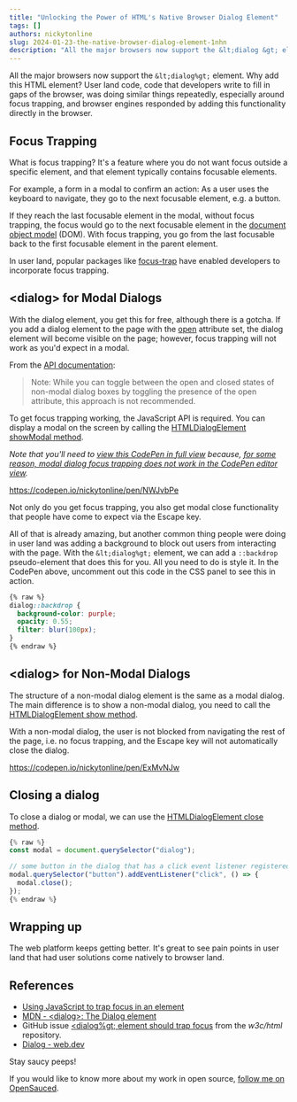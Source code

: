 ```yaml
---
title: "Unlocking the Power of HTML's Native Browser Dialog Element"
tags: []
authors: nickytonline
slug: 2024-01-23-the-native-browser-dialog-element-1nhn
description: "All the major browsers now support the &lt;dialog &gt; element. Why add this HTML element? User land..."
---
```


All the major browsers now support the `&lt;dialog%gt;` element. Why add this HTML element? User land code, code that developers write to fill in gaps of the browser, was doing similar things repeatedly, especially around focus trapping, and browser engines responded by adding this functionality directly in the browser.

## Focus Trapping

What is focus trapping? It's a feature where you do not want focus outside a specific element, and that element typically contains focusable elements.

For example, a form in a modal to confirm an action: As a user uses the keyboard to navigate, they go to the next focusable element, e.g. a button.

If they reach the last focusable element in the modal, without focus trapping, the focus would go to the next focusable element in the [document object model](https://developer.mozilla.org/en-US/docs/Web/API/Document_Object_Model) (DOM). With focus trapping, you go from the last focusable back to the first focusable element in the parent element.

In user land, popular packages like [focus-trap](https://www.npmjs.com/package/focus-trap) have enabled developers to incorporate focus trapping.

## &lt;dialog&gt; for Modal Dialogs

With the dialog element, you get this for free, although there is a gotcha. If you add a dialog element to the page with the [open](https://developer.mozilla.org/en-US/docs/Web/HTML/Element/dialog#open) attribute set, the dialog element will become visible on the page; however, focus trapping will not work as you'd expect in a modal.

From the [API documentation](https://developer.mozilla.org/en-US/docs/Web/HTML/Element/dialog#open):

> Note: While you can toggle between the open and closed states of non-modal dialog boxes by toggling the presence of the open attribute, this approach is not recommended.

To get focus trapping working, the JavaScript API is required. You can display a modal on the screen by calling the [HTMLDialogElement showModal method](https://developer.mozilla.org/en-US/docs/Web/API/HTMLDialogElement/showModal).

_Note that you'll need to [view this CodePen in full view](https://codepen.io/nickytonline/full/NWJvbPe) because, [for some reason, modal dialog focus trapping does not work in the CodePen editor view](https://x.com/nickytonline/status/1749655288221782110)._

<a href="https://codepen.io/nickytonline/pen/NWJvbPe">https://codepen.io/nickytonline/pen/NWJvbPe</a>

Not only do you get focus trapping, you also get modal close functionality that people have come to expect via the Escape key.

All of that is already amazing, but another common thing people were doing in user land was adding a background to block out users from interacting with the page. With the `&lt;dialog%gt;` element, we can add a `::backdrop` pseudo-element that does this for you. All you need to do is style it. In the CodePen above, uncomment out this code in the CSS panel to see this in action.

```css
{% raw %}
dialog::backdrop {
  background-color: purple;
  opacity: 0.55;
  filter: blur(100px);
}
{% endraw %}
```

## &lt;dialog&gt; for Non-Modal Dialogs

The structure of a non-modal dialog element is the same as a modal dialog. The main difference is to show a non-modal dialog, you need to call the [HTMLDialogElement show method](https://developer.mozilla.org/en-US/docs/Web/API/HTMLDialogElement/show).

With a non-modal dialog, the user is not blocked from navigating the rest of the page, i.e. no focus trapping, and the Escape key will not automatically close the dialog.

<a href="https://codepen.io/nickytonline/pen/ExMvNJw">https://codepen.io/nickytonline/pen/ExMvNJw</a>

## Closing a dialog

To close a dialog or modal, we can use the [HTMLDialogElement close method](https://developer.mozilla.org/en-US/docs/Web/API/HTMLDialogElement/close).

```typescript
{% raw %}
const modal = document.querySelector("dialog");

// some button in the dialog that has a click event listener registered
modal.querySelector("button").addEventListener("click", () => {
  modal.close();
});
{% endraw %}
```

## Wrapping up

The web platform keeps getting better. It's great to see pain points in user land that had user solutions come natively to browser land.

## References

- [Using JavaScript to trap focus in an element](https://hidde.blog/using-javascript-to-trap-focus-in-an-element/)
- [MDN - &lt;dialog&gt;: The Dialog element](https://developer.mozilla.org/en-US/docs/Web/HTML/Element/dialog)
- GitHub issue [&lt;dialog%gt; element should trap focus](https://github.com/w3c/html/issues/1514) from the _w3c/html_ repository.
- [Dialog - web.dev](https://web.dev/learn/html/dialog)

Stay saucy peeps!

If you would like to know more about my work in open source, [follow me on OpenSauced](https://oss.fyi/nickytonline).
